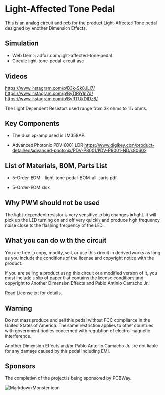 # Light-Affected Tone Pedal

This is an analog circuit and pcb for the product Light-Affected Tone pedal designed by Another Dimension Effects.

## Simulation
- Web Demo: adfxz.com/light-affected-tone-pedal
- Circuit: light-tone-pedal-circuit.asc

## Videos
https://www.instagram.com/p/B3k-Sk8JLl7/
https://www.instagram.com/p/ByTtRjYln7d/
https://www.instagram.com/p/ByRTUkDlDz8/

The Light Dependent Resistors used range from 3k ohms to 11k ohms.

## Key Components

- The dual op-amp used is LM358AP.

- Advanced Photonix PDV-8001 LDR https://www.digikey.com/product-detail/en/advanced-photonix/PDV-P8001/PDV-P8001-ND/480602

## List of Materials, BOM, Parts List

- 5-Order-BOM - light-tone-pedal-BOM-all-parts.pdf

- 5-Order-BOM.xlsx

## Why PWM should not be used

The light-dependent resistor is very sensitive to big changes in light. 
It will pick up the LED turning on and off very quickly and produce high frequency noise close to the flashing frequency of the LED.

## What you can do with the circuit
You are free to copy, modify, sell, or use this circuit in derived works as long as you include the conditions of the license 
and copyright notice with the product. 

If you are selling a product using this circuit or a modified version of it, 
you must include a slip of paper that contains the license conditions and copyright to Another Dimension Effects and Pablo Antinio Camacho Jr.

Read License.txt for details.

## Warning

Do not mass produce and sell this pedal without FCC compliance in the United States of America.
The same restriction applies to other countries with government bodies concerned with regulation of electro-magnetic interference.

Another Dimension Effects and/or Pablo Antonio Camacho Jr. are not liable for any damage caused by this pedal including EMI.

## Sponsors
The completion of the project is being sponsored by PCBWay.

<img src="https://www.adfxz.com/wp-content/uploads/PCBway1_1.png"
     alt="Markdown Monster icon"
     style="float: left; margin-right: 10px;" />
